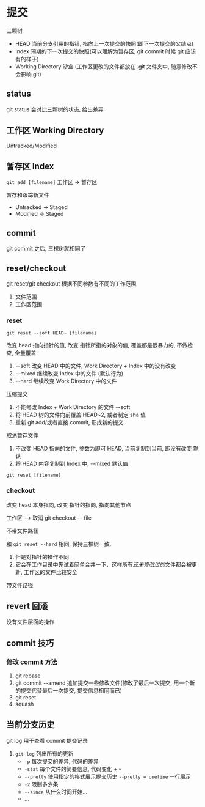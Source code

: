 # 提交

三颗树

- HEAD 当前分支引用的指针, 指向上一次提交的快照(即下一次提交的父结点)
- Index 预期的下一次提交的快照(可以理解为暂存区, git commit 时候 git 应该有的样子)
- Working Directory 沙盒 (工作区更改的文件都放在 .git 文件夹中, 随意修改不会影响 git)

## status

git status 会对比三颗树的状态, 给出差异

## 工作区 Working Directory

Untracked/Modified

## 暂存区 Index

`git add [filename]` 工作区 -> 暂存区

暂存和跟踪新文件

- Untracked -> Staged
- Modified -> Staged

## commit

git commit 之后, 三棵树就相同了

## reset/checkout

git reset/git checkout 根据不同参数有不同的工作范围

1. 文件范围
2. 工作区范围

### reset

`git reset --soft HEAD~ [filename]`

改变 head 指向指针的值, 改变 指针所指的对象的值, 覆盖都是很暴力的, 不做检查, 全量覆盖

1. --soft 改变 HEAD 中的文件, Work Directory + Index 中的没有改变
2. --mixed 继续改变 Index 中的文件 (默认行为)
3. --hard 继续改变 Work Directory 中的文件

压缩提交

1. 不能修改 Index + Work Directory 的文件 --soft
2. 将 HEAD 树的文件向前覆盖 HEAD~2, 或者制定 sha 值
3. 重新 git add/或者直接 commit, 形成新的提交

取消暂存文件

1. 不改变 HEAD 指向的文件, 参数为即可 HEAD, 当前复制到当前, 即没有改变 默认
2. 将 HEAD 内容复制到 Index 中, --mixed 默认值

`git reset [filename]`

### checkout

改变 head 本身指向, 改变 指针的指向, 指向其他节点

工作区 --> 取消 git checkout -- file

不带文件路径

和 `git reset --hard` 相同, 保持三棵树一致,

1. 但是对指针的操作不同
2. 它会在工作目录中先试着简单合并一下，这样所有*还未修改过的*文件都会被更新, 工作区的文件比较安全

带文件路径

## revert 回滚

没有文件层面的操作

## commit 技巧

### 修改 commit 方法

1. git rebase
2. git commit --amend 追加提交一些修改文件(修改了最后一次提交, 用一个新的提交代替最后一次提交, 提交信息相同而已)
3. git reset
4. squash

## 当前分支历史

git log 用于查看 commit 提交记录

1. `git log` 列出所有的更新
   - `-p` 每次提交的差异, 代码的差异
   - `-stat` 每个文件的简要信息, 代码变化 + -
   - `--pretty` 使用指定的格式展示提交历史 `--pretty = oneline` 一行展示
   - `-2` 限制多少条
   - `--since` 从什么时间开始...
   - ...
